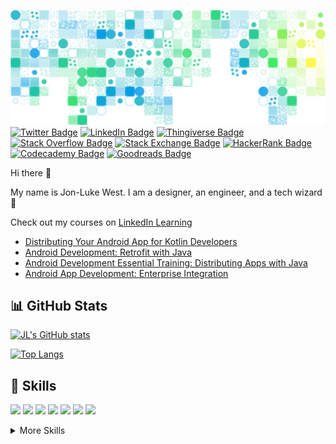[![Header Image](assets/BGOnly_Cut2_1600x583.png)](http://jonlukewest.com)
[![Twitter Badge](https://img.shields.io/badge/Twitter-Profile-informational?style=flat&logo=twitter&logoColor=white&color=269A96)](https://twitter.com/jonlukewest)
[![LinkedIn Badge](https://img.shields.io/badge/LinkedIn-Profile-informational?style=flat&logo=linkedin&logoColor=white&color=269A96)](https://www.linkedin.com/in/jon-luke-west/)
[![Thingiverse Badge](https://img.shields.io/badge/Thingiverse-Profile-informational?style=flat&logo=thingiverse&logoColor=white&color=269A96)](https://www.thingiverse.com/jldubz/designs)
[![Stack Overflow Badge](https://img.shields.io/badge/StackOverflow-Profile-informational?style=flat&logo=stackoverflow&logoColor=white&color=269A96)](https://stackoverflow.com/users/5128151/jl-west)
[![Stack Exchange Badge](https://img.shields.io/badge/StackExchange-Profile-informational?style=flat&logo=stackexchange&logoColor=white&color=269A96)](https://stackexchange.com/users/6521186/jl-west)
[![HackerRank Badge](https://img.shields.io/badge/HackerRank-Profile-informational?style=flat&logo=hackerrank&logoColor=white&color=269A96)](https://www.hackerrank.com/jldubz)
[![Codecademy Badge](https://img.shields.io/badge/Codecademy-Profile-informational?style=flat&logo=codecademy&logoColor=white&color=269A96)](https://www.codecademy.com/profiles/cptnjldubz)
[![Goodreads Badge](https://img.shields.io/badge/Goodreads-Profile-informational?style=flat&logo=goodreads&logoColor=white&color=269A96)](https://www.hackerrank.com/jldubz)

Hi there 👋

My name is Jon-Luke West. I am a designer, an engineer, and a tech wizard :mage:
<!--LinkedIn Learning Courses-->
Check out my courses on [LinkedIn Learning](https://www.linkedin.com/learning/instructors/jon-luke-west)
* [Distributing Your Android App for Kotlin Developers](https://www.linkedin.com/learning/distributing-your-android-app-for-kotlin-developers)
* [Android Development: Retrofit with Java](https://www.linkedin.com/learning/android-development-retrofit-with-java)
* [Android Development Essential Training: Distributing Apps with Java](https://www.linkedin.com/learning/android-development-essential-training-distributing-apps-with-java)
* [Android App Development: Enterprise Integration](https://www.linkedin.com/learning/android-app-development-enterprise-integration)

## :bar_chart: GitHub Stats

[![JL's GitHub stats](https://github-readme-stats.vercel.app/api?username=jldubz&count_private=true&show_icons=true&theme=dark)](https://github.com/anuraghazra/github-readme-stats)

[![Top Langs](https://github-readme-stats.vercel.app/api/top-langs/?username=jldubz&theme=dark)](https://github.com/anuraghazra/github-readme-stats)

## :briefcase: Skills

![](https://img.shields.io/badge/Code-CSharp-informational?style=flat&logo=c-sharp&logoColor=white&color=269A96)
![](https://img.shields.io/badge/Code-C++-informational?style=flat&logo=cplusplus&logoColor=white&color=269A96)
![](https://img.shields.io/badge/Code-C-informational?style=flat&logo=c&logoColor=white&color=269A96)
![](https://img.shields.io/badge/Code-Java-informational?style=flat&logo=Java&logoColor=white&color=269A96)
![](https://img.shields.io/badge/Code-Kotlin-informational?style=flat&logo=kotlin&logoColor=white&color=269A96)
![](https://img.shields.io/badge/Code-JavaScript-informational?style=flat&logo=JavaScript&logoColor=white&color=269A96)
![](https://img.shields.io/badge/Code-TypeScript-informational?style=flat&logo=TypeScript&logoColor=white&color=269A96)

<details>
<summary>More Skills</summary>
  
![](https://img.shields.io/badge/Code-HTML-informational?style=flat&logo=html5&logoColor=white&color=269A96)
![](https://img.shields.io/badge/Code-JSON-informational?style=flat&logo=json&logoColor=white&color=269A96)
![](https://img.shields.io/badge/Code-XAML-informational?style=flat&logo=xaml&logoColor=white&color=269A96)
![](https://img.shields.io/badge/Code-Swift-informational?style=flat&logo=swift&logoColor=white&color=269A96)
![](https://img.shields.io/badge/Code-Gradle-informational?style=flat&logo=gradle&logoColor=white&color=269A96)
![](https://img.shields.io/badge/Code-Maven-informational?style=flat&logo=apachemaven&logoColor=white&color=269A96)
![](https://img.shields.io/badge/Code-NPM-informational?style=flat&logo=npm&logoColor=white&color=269A96)
![](https://img.shields.io/badge/Code-Nuget-informational?style=flat&logo=nuget&logoColor=white&color=269A96)
![](https://img.shields.io/badge/Code-.NET-informational?style=flat&logo=.net&logoColor=white&color=269A96)
![](https://img.shields.io/badge/Code-Angular-informational?style=flat&logo=angular&logoColor=white&color=269A96)
![](https://img.shields.io/badge/Code-Ionic-informational?style=flat&logo=ionic&logoColor=white&color=269A96)
![](https://img.shields.io/badge/Code-Xamarin-informational?style=flat&logo=xamarin&logoColor=white&color=269A96)
![](https://img.shields.io/badge/Code-Bootstrap-informational?style=flat&logo=bootstrap&logoColor=white&color=269A96)

![](https://img.shields.io/badge/Style-CSS-informational?style=flat&logo=css3&logoColor=white&color=269A96)
![](https://img.shields.io/badge/Style-SASS-informational?style=flat&logo=sass&logoColor=white&color=269A96)
![](https://img.shields.io/badge/Style-Material%20Design-informational?style=flat&logo=materialdesign&logoColor=white&color=269A96)

![](https://img.shields.io/badge/Platform-Windows-informational?style=flat&logo=windows&logoColor=white&color=269A96)
![](https://img.shields.io/badge/Platform-Linux-informational?style=flat&logo=linux&logoColor=white&color=269A96)
![](https://img.shields.io/badge/Platform-Android-informational?style=flat&logo=android&logoColor=white&color=269A96)
![](https://img.shields.io/badge/Platform-iOS-informational?style=flat&logo=ios&logoColor=white&color=269A96)
![](https://img.shields.io/badge/Platform-Arduino-informational?style=flat&logo=arduino&logoColor=white&color=269A96)
![](https://img.shields.io/badge/Platform-RaspberryPi-informational?style=flat&logo=adafruit&logoColor=white&color=269A96)
![](https://img.shields.io/badge/Platform-Salesforce-informational?style=flat&logo=salesforce&logoColor=white&color=269A96)
![](https://img.shields.io/badge/Platform-Atlassian-informational?style=flat&logo=atlassian&logoColor=white&color=269A96)

![](https://img.shields.io/badge/IDE-Rider-informational?style=flat&logo=rider&logoColor=white&color=269A96)
![](https://img.shields.io/badge/IDE-IntelliJ-informational?style=flat&logo=intellijidea&logoColor=white&color=269A96)
![](https://img.shields.io/badge/IDE-VisualStudio-informational?style=flat&logo=visualstudio&logoColor=white&color=269A96)
![](https://img.shields.io/badge/IDE-AndroidStudio-informational?style=flat&logo=androidstudio&logoColor=white&color=269A96)
![](https://img.shields.io/badge/IDE-Eclipse-informational?style=flat&logo=eclipse&logoColor=white&color=269A96)

![](https://img.shields.io/badge/Tools-git-informational?style=flat&logo=git&logoColor=white&color=269A96)
![](https://img.shields.io/badge/Tools-Jira-informational?style=flat&logo=jira&logoColor=white&color=269A96)
![](https://img.shields.io/badge/Tools-Confluence-informational?style=flat&logo=confluence&logoColor=white&color=269A96)
![](https://img.shields.io/badge/Tools-BitBucket-informational?style=flat&logo=bitbucket&logoColor=white&color=269A96)
![](https://img.shields.io/badge/Tools-Inkscape-informational?style=flat&logo=inkscape&logoColor=white&color=269A96)
![](https://img.shields.io/badge/Tools-Blender-informational?style=flat&logo=blender&logoColor=white&color=269A96)
![](https://img.shields.io/badge/Tools-Fusion360-informational?style=flat&logo=autodesk&logoColor=white&color=269A96)
![](https://img.shields.io/badge/Tools-Figma-informational?style=flat&logo=figma&logoColor=white&color=269A96)

![](https://img.shields.io/badge/Protocol-ZWave-informational?style=flat&logo=zwave&logoColor=white&color=269A96)
  
</details>

<!--
**jldubz/jldubz** is a ✨ _special_ ✨ repository because its `README.md` (this file) appears on your GitHub profile.

Here are some ideas to get you started:

- 🔭 I’m currently working on ...
- 🌱 I’m currently learning ...
- 👯 I’m looking to collaborate on ...
- 🤔 I’m looking for help with ...
- 💬 Ask me about ...
- 📫 How to reach me: ...
- 😄 Pronouns: ...
- ⚡ Fun fact: ...
-->
